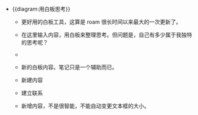 - {{diagram:用白板思考}}
    - 更好用的白板工具，这算是 roam 很长时间以来最大的一次更新了。
    - 在这里输入内容，用白板来整理思考。但问题是，自己有多少属于我独特的思考呢？
    - 
    - 新的白板内容。笔记只是一个辅助而已。

    - 新建内容
    - 建立联系

    - 新增内容，不是很智能，不能自动变更文本框的大小。
